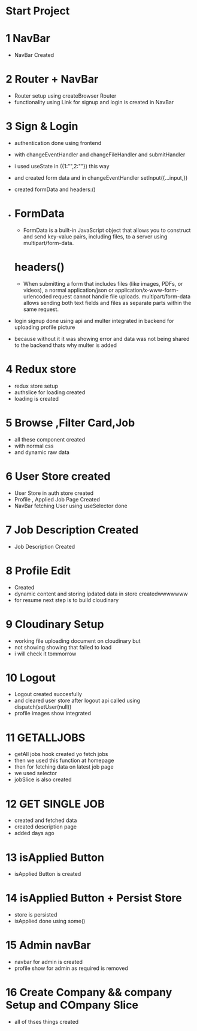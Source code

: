 # Start Project

# 1 NavBar
- NavBar Created 

# 2 Router + NavBar
 - Router setup using createBrowser Router
 - functionality using Link for signup and login is created in NavBar  

# 3 Sign & Login 
- authentication done using frontend
- with changeEventHandler and changeFileHandler and submitHandler
- i used useState in ({1:"",2:""}) this way 
- and created form data and in changeEventHandler  setInput({...input,})
- created formData and headers:()
- # FormData 
  - FormData is a built-in JavaScript object that allows you to construct and send key-value pairs, including files, to a server using multipart/form-data.
  # headers()
  - When submitting a form that includes files (like images, PDFs, or videos), a normal application/json or application/x-www-form-urlencoded request cannot handle file uploads. multipart/form-data allows sending both text fields and files as separate parts within the same request.

- login signup done using api and multer integrated in backend for uploading profile picture 
- because without it it was showing error and data was not being shared to the backend 
thats why multer is added

# 4 Redux store
- redux store setup 
- authslice for loading created
- loading is created

# 5 Browse ,Filter Card,Job 
- all these component created
- with normal css 
- and dynamic raw data

# 6 User Store created
 - User Store in auth store created
 - Profile , Applied Job Page Created
 - NavBar fetching User using useSelector done

# 7 Job Description Created
- Job Description Created 

# 8 Profile Edit 
 - Created 
 - dynamic content and storing ipdated data in store createdwwwwwww
 - for resume next step is to build cloudinary

# 9 Cloudinary Setup
- working file uploading document on cloudinary but 
- not showing showing that failed to load 
- i will check it tommorrow


# 10 Logout
- Logout created succesfully 
- and cleared user store after logout api called 
using dispatch(setUser(null))
- profile images show integrated

# 11 GETALLJOBS 
- getAll jobs hook created yo fetch jobs
- then we used this function at homepage 
- then for fetching data on latest job page 
- we used selector 
- jobSlice is also created 

# 12 GET SINGLE JOB
- created and fetched data 
- created description page 
- added days ago 

# 13 isApplied Button
- isApplied Button is created 


# 14 isApplied Button + Persist Store
- store is persisted 
- isApplied done using some()

# 15 Admin navBar 
- navbar for admin is created 
- profile show for admin as required is removed


# 16 Create Company && company Setup and COmpany Slice
- all of thses things created